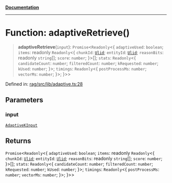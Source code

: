 [**Documentation**](../../../README.md)

***

# Function: adaptiveRetrieve()

> **adaptiveRetrieve**(`input`): `Promise`\<`Readonly`\<\{ `adaptiveUsed`: `boolean`; `items`: readonly `Readonly`\<\{ `chunkId`: [`Ulid`](../type-aliases/Ulid.md); `entityId`: [`Ulid`](../type-aliases/Ulid.md); `reasonBits`: readonly `string`[]; `score`: `number`; \}\>[]; `stats`: `Readonly`\<\{ `candidateCount`: `number`; `filteredCount`: `number`; `kRequested`: `number`; `kUsed`: `number`; \}\>; `timings`: `Readonly`\<\{ `postProcessMs`: `number`; `vectorMs`: `number`; \}\>; \}\>\>

Defined in: [rag/src/lib/adaptive.ts:28](https://github.com/ceponatia/roler/blob/3285898e6e20febeb11523af0dddefd8f892e902/packages/rag/src/lib/adaptive.ts#L28)

## Parameters

### input

[`AdaptiveKInput`](../type-aliases/AdaptiveKInput.md)

## Returns

`Promise`\<`Readonly`\<\{ `adaptiveUsed`: `boolean`; `items`: readonly `Readonly`\<\{ `chunkId`: [`Ulid`](../type-aliases/Ulid.md); `entityId`: [`Ulid`](../type-aliases/Ulid.md); `reasonBits`: readonly `string`[]; `score`: `number`; \}\>[]; `stats`: `Readonly`\<\{ `candidateCount`: `number`; `filteredCount`: `number`; `kRequested`: `number`; `kUsed`: `number`; \}\>; `timings`: `Readonly`\<\{ `postProcessMs`: `number`; `vectorMs`: `number`; \}\>; \}\>\>
